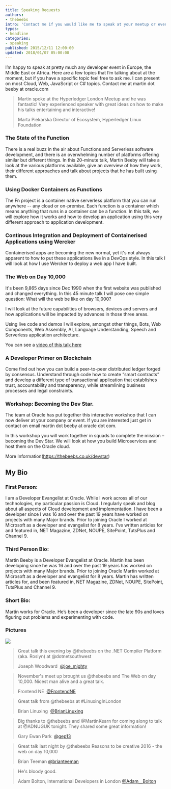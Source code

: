 ```yaml
---
title: Speaking Requests
authors:
- thebeebs
intro: 'Contact me if you would like me to speak at your meetup or event'
types:
- headline
categories:
- speaking
published: 2015/12/11 12:00:00
updated: 2018/01/07 05:00:00
---
```


I’m happy to speak at pretty much any developer event in Europe, the Middle East or Africa. Here are a few topics that I’m talking about at the moment, 
but if you have a specific topic feel free to ask me. I can present on most Cloud, Web, JavaScript or C# topics. Contact me at martin dot beeby at oracle.com

> Martin spoke at the Hyperledger London Meetup and he was fantastic! Very experienced speaker with great ideas on how to make his talks entertaining and interactive!
>
> Marta Piekarska 
> Director of Ecosystem, Hyperledger
> Linux Foundation

### The State of the Function
  
There is a real buzz in the air about Functions and Serverless software development, and there is an overwhelming number of platforms offering similar but different things. In this 20-minute talk, Martin Beeby will take a look at the various platforms available, give an overview of how they work, their different approaches and talk about projects that he has built using them. 

### Using Docker Containers as Functions

The Fn project is a container native serverless platform that you can run anywhere -- any cloud or on-premise. Each function is a container which means anything that runs in a container can be a function. In this talk, we will explore how it works and how to develop an application using this very different approach to application development.

### Continous Integration and Deployment of Containerised Applications using Wercker

Containerised apps are becoming the new normal, yet it's not always apparent to how to put these applications live in a DevOps style. In this talk I will look at how I use Wercker to deploy a web app I have built.
  
### The Web on Day 10,000

It's been 9,865 days since Dec 1990 when the first website was published and changed everything. In this 45 minute talk I will pose one simple question: What will the web be like on day 10,000?

I will look at the future capabilities of browsers, devices and servers and how applications will be impacted by advances in those three areas.

Using live code and demos I will explore, amongst other things, Bots, Web Components, Web Assembly, AI, Language Understanding, Speech and Serverless application architecture.

You can see a <a href="https://www.youtube.com/watch?v=hgcrKRgFpn4">video of this talk here</a>
 
### A Developer Primer on Blockchain

Come find out how you can build a peer-to-peer distributed ledger forged by consensus. Understand through code how to create “smart contracts” and develop a different type of transactional application that establishes trust, accountability and transparency, while streamlining business processes and legal constraints.
  
### Workshop: Becoming the Dev Star.
The team at Oracle has put together this interactive workshop that I can now deliver at your company or event. If you are interested just get in contact on email martin dot beeby at oracle dot com.

In this workshop you will work together in squads to complete the mission – becoming the Dev Star. We will look at how you build Microservices and host them on the Oracle cloud.

More Information(https://thebeebs.co.uk/devstar)

## My Bio

### First Person:
I am a Developer Evangelist at Oracle. While I work across all of our technologies, my particular passion is Cloud. I regularly speak and blog about all aspects of Cloud development and implementation. I have been a developer since I was 16 and over the past 19 years have worked on projects with many Major brands. Prior to joining Oracle I worked at Microsoft as a developer and evangelist for 8 years. I’ve written articles for and featured in, NET Magazine, ZDNet, NOUPE, SitePoint, TutsPlus and Channel 9.

### Third Person Bio:
Martin Beeby is a Developer Evangelist at Oracle. Martin has been developing since he was 16 and over the past 19 years has worked on projects with many Major brands. Prior to joining Oracle Martin worked at Microsoft as a developer and evangelist for 8 years. Martin has written articles for, and been featured in, NET Magazine, ZDNet, NOUPE, SitePoint, TutsPlus and Channel 9.

### Short Bio:
Martin works for Oracle. He’s been a developer since the late 90s and loves figuring out problems and experimenting with code.

### Pictures
<a href="https://thebeebs.azureedge.net/speaking-profile.jpg">
<img src="https://thebeebs.azureedge.net/speaking-profile.jpg" style="max-width:100%;" />
</a>

> Great talk this evening by @thebeebs on the .NET Compiler Platform (aka. Roslyn) at @dotnetsouthwest
> 
> Joseph Woodward 
> [@joe_mighty](https://twitter.com/joe_mighty/status/831253112488878081)

> November's meet up brought us @thebeebs and The Web on day 10,000. Nicest man alive and a great talk. 
> 
> Frontend NE 
> [@FrontendNE](https://twitter.com/FrontendNE/status/799205507722543104)

> Great talk from @thebeebs at #LinuxingInLondon
> 
> Brian Linuxing 
> [@BrianLinuxing](https://twitter.com/BrianLinuxing/status/865261746579222528)

> Big thanks to @thebeebs and @MartinKearn for coming along to talk at @ADNUGUK tonight. They shared some great information!
>
> Gary Ewan Park 
> [@gep13](https://twitter.com/gep13/status/845039417920307200)

> Great talk last night by @thebeebs Reasons to be creative 2016 - the web on day 10,000 
> 
> Brian Teeman
> [@brianteeman](https://twitter.com/brianteeman/status/830032940834906112)

> He's bloody good.
> 
> Adam Bolton, International Developers in London
> [@Adam__Bolton](https://twitter.com/Adam__Bolton/status/950474643885961216)
